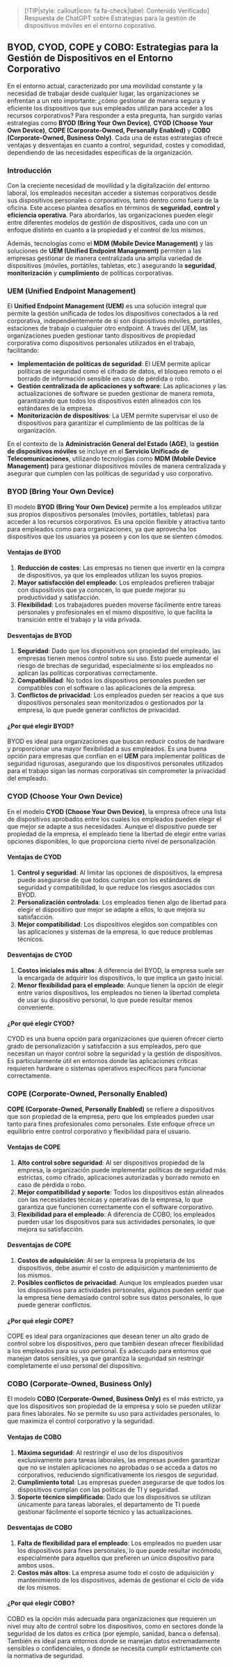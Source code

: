 > [!TIP|style: callout|icon: fa fa-check|label: Contenido Verificado]
> Respuesta de ChatGPT sobre Estrategias para la gestión de dispositivos móviles en el entorno coporativo.


## **BYOD, CYOD, COPE y COBO: Estrategias para la Gestión de Dispositivos en el Entorno Corporativo** <!-- {docsify-ignore} -->

En el entorno actual, caracterizado por una movilidad constante y la necesidad de trabajar desde cualquier lugar, las organizaciones se enfrentan a un reto importante: ¿cómo gestionar de manera segura y eficiente los dispositivos que sus empleados utilizan para acceder a los recursos corporativos? Para responder a esta pregunta, han surgido varias estrategias como **BYOD (Bring Your Own Device)**, **CYOD (Choose Your Own Device)**, **COPE (Corporate-Owned, Personally Enabled)** y **COBO (Corporate-Owned, Business Only)**. Cada una de estas estrategias ofrece ventajas y desventajas en cuanto a control, seguridad, costes y comodidad, dependiendo de las necesidades específicas de la organización.

### **Introducción** <!-- {docsify-ignore} -->

Con la creciente necesidad de movilidad y la digitalización del entorno laboral, los empleados necesitan acceder a sistemas corporativos desde sus dispositivos personales o corporativos, tanto dentro como fuera de la oficina. Este acceso plantea desafíos en términos de **seguridad**, **control** y **eficiencia operativa**. Para abordarlos, las organizaciones pueden elegir entre diferentes modelos de gestión de dispositivos, cada uno con un enfoque distinto en cuanto a la propiedad y el control de los mismos.

Además, tecnologías como el **MDM (Mobile Device Management)** y las soluciones de **UEM (Unified Endpoint Management)** permiten a las empresas gestionar de manera centralizada una amplia variedad de dispositivos (móviles, portátiles, tabletas, etc.) asegurando la **seguridad**, **monitorización** y **cumplimiento** de políticas corporativas.

### **UEM (Unified Endpoint Management)** <!-- {docsify-ignore} -->

El **Unified Endpoint Management (UEM)** es una solución integral que permite la gestión unificada de todos los dispositivos conectados a la red corporativa, independientemente de si son dispositivos móviles, portátiles, estaciones de trabajo o cualquier otro endpoint. A través del UEM, las organizaciones pueden gestionar tanto dispositivos de propiedad corporativa como dispositivos personales utilizados en el trabajo, facilitando:

- **Implementación de políticas de seguridad**: El UEM permite aplicar políticas de seguridad como el cifrado de datos, el bloqueo remoto o el borrado de información sensible en caso de pérdida o robo.
- **Gestión centralizada de aplicaciones y software**: Las aplicaciones y las actualizaciones de software se pueden gestionar de manera remota, garantizando que todos los dispositivos estén alineados con los estándares de la empresa.
- **Monitorización de dispositivos**: La UEM permite supervisar el uso de dispositivos para garantizar el cumplimiento de las políticas de la organización.

En el contexto de la **Administración General del Estado (AGE)**, la **gestión de dispositivos móviles** se incluye en el **Servicio Unificado de Telecomunicaciones**, utilizando tecnologías como **MDM (Mobile Device Management)** para gestionar dispositivos móviles de manera centralizada y asegurar que cumplen con las políticas de seguridad y uso corporativo.

### **BYOD (Bring Your Own Device)** <!-- {docsify-ignore} -->

El modelo **BYOD (Bring Your Own Device)** permite a los empleados utilizar sus propios dispositivos personales (móviles, portátiles, tabletas) para acceder a los recursos corporativos. Es una opción flexible y atractiva tanto para empleados como para organizaciones, ya que aprovecha los dispositivos que los usuarios ya poseen y con los que se sienten cómodos.

#### **Ventajas de BYOD**

1. **Reducción de costes**: Las empresas no tienen que invertir en la compra de dispositivos, ya que los empleados utilizan los suyos propios.
2. **Mayor satisfacción del empleado**: Los empleados prefieren trabajar con dispositivos que ya conocen, lo que puede mejorar su productividad y satisfacción.
3. **Flexibilidad**: Los trabajadores pueden moverse fácilmente entre tareas personales y profesionales en el mismo dispositivo, lo que facilita la transición entre el trabajo y la vida privada.

#### **Desventajas de BYOD**

1. **Seguridad**: Dado que los dispositivos son propiedad del empleado, las empresas tienen menos control sobre su uso. Esto puede aumentar el riesgo de brechas de seguridad, especialmente si los empleados no aplican las políticas corporativas correctamente.
2. **Compatibilidad**: No todos los dispositivos personales pueden ser compatibles con el software o las aplicaciones de la empresa.
3. **Conflictos de privacidad**: Los empleados pueden ser reacios a que sus dispositivos personales sean monitorizados o gestionados por la empresa, lo que puede generar conflictos de privacidad.

#### **¿Por qué elegir BYOD?**

BYOD es ideal para organizaciones que buscan reducir costos de hardware y proporcionar una mayor flexibilidad a sus empleados. Es una buena opción para empresas que confían en el **UEM** para implementar políticas de seguridad rigurosas, asegurando que los dispositivos personales utilizados para el trabajo sigan las normas corporativas sin comprometer la privacidad del empleado.

### **CYOD (Choose Your Own Device)** <!-- {docsify-ignore} -->

En el modelo **CYOD (Choose Your Own Device)**, la empresa ofrece una lista de dispositivos aprobados entre los cuales los empleados pueden elegir el que mejor se adapte a sus necesidades. Aunque el dispositivo puede ser propiedad de la empresa, el empleado tiene la libertad de elegir entre varias opciones disponibles, lo que proporciona cierto nivel de personalización.

#### **Ventajas de CYOD**

1. **Control y seguridad**: Al limitar las opciones de dispositivos, la empresa puede asegurarse de que todos cumplan con los estándares de seguridad y compatibilidad, lo que reduce los riesgos asociados con BYOD.
2. **Personalización controlada**: Los empleados tienen algo de libertad para elegir el dispositivo que mejor se adapte a ellos, lo que mejora su satisfacción.
3. **Mejor compatibilidad**: Los dispositivos elegidos son compatibles con las aplicaciones y sistemas de la empresa, lo que reduce problemas técnicos.

#### **Desventajas de CYOD**

1. **Costos iniciales más altos**: A diferencia del BYOD, la empresa suele ser la encargada de adquirir los dispositivos, lo que implica un gasto inicial.
2. **Menor flexibilidad para el empleado**: Aunque tienen la opción de elegir entre varios dispositivos, los empleados no tienen la libertad completa de usar su dispositivo personal, lo que puede resultar menos conveniente.

#### **¿Por qué elegir CYOD?**

CYOD es una buena opción para organizaciones que quieren ofrecer cierto grado de personalización y satisfacción a sus empleados, pero que necesitan un mayor control sobre la seguridad y la gestión de dispositivos. Es particularmente útil en entornos donde las aplicaciones críticas requieren hardware o sistemas operativos específicos para funcionar correctamente.

### **COPE (Corporate-Owned, Personally Enabled)** <!-- {docsify-ignore} -->

**COPE (Corporate-Owned, Personally Enabled)** se refiere a dispositivos que son propiedad de la empresa, pero que los empleados pueden usar tanto para fines profesionales como personales. Este enfoque ofrece un equilibrio entre control corporativo y flexibilidad para el usuario.

#### **Ventajas de COPE**

1. **Alto control sobre seguridad**: Al ser dispositivos propiedad de la empresa, la organización puede implementar políticas de seguridad más estrictas, como cifrado, aplicaciones autorizadas y borrado remoto en caso de pérdida o robo.
2. **Mejor compatibilidad y soporte**: Todos los dispositivos están alineados con las necesidades técnicas y operativas de la empresa, lo que garantiza que funcionen correctamente con el software corporativo.
3. **Flexibilidad para el empleado**: A diferencia de COBO, los empleados pueden usar los dispositivos para sus actividades personales, lo que mejora su satisfacción.

#### **Desventajas de COPE**

1. **Costos de adquisición**: Al ser la empresa la propietaria de los dispositivos, debe asumir el costo de adquisición y mantenimiento de los mismos.
2. **Posibles conflictos de privacidad**: Aunque los empleados pueden usar los dispositivos para actividades personales, algunos pueden sentir que la empresa tiene demasiado control sobre sus datos personales, lo que puede generar conflictos.

#### **¿Por qué elegir COPE?**

COPE es ideal para organizaciones que desean tener un alto grado de control sobre los dispositivos, pero que también desean ofrecer flexibilidad a los empleados para su uso personal. Es adecuado para entornos que manejan datos sensibles, ya que garantiza la seguridad sin restringir completamente el uso personal del dispositivo.

### **COBO (Corporate-Owned, Business Only)** <!-- {docsify-ignore} -->

El modelo **COBO (Corporate-Owned, Business Only)** es el más estricto, ya que los dispositivos son propiedad de la empresa y solo se pueden utilizar para fines laborales. No se permite su uso para actividades personales, lo que maximiza el control corporativo y la seguridad.

#### **Ventajas de COBO**

1. **Máxima seguridad**: Al restringir el uso de los dispositivos exclusivamente para tareas laborales, las empresas pueden garantizar que no se instalen aplicaciones no aprobadas o se acceda a datos no corporativos, reduciendo significativamente los riesgos de seguridad.
2. **Cumplimiento total**: Las empresas pueden asegurarse de que todos los dispositivos cumplan con las políticas de TI y seguridad.
3. **Soporte técnico simplificado**: Dado que los dispositivos se utilizan únicamente para tareas laborales, el departamento de TI puede gestionar fácilmente el soporte técnico y las actualizaciones.

#### **Desventajas de COBO**

1. **Falta de flexibilidad para el empleado**: Los empleados no pueden usar los dispositivos para fines personales, lo que puede resultar incómodo, especialmente para aquellos que prefieren un único dispositivo para ambos usos.
2. **Costos más altos**: La empresa asume todo el costo de adquisición y mantenimiento de los dispositivos, además de gestionar el ciclo de vida de los mismos.

#### **¿Por qué elegir COBO?**

COBO es la opción más adecuada para organizaciones que requieren un nivel muy alto de control sobre los dispositivos, como en sectores donde la seguridad de los datos es crítica (por ejemplo, sanidad, banca o defensa). También es ideal para entornos donde se manejan datos extremadamente sensibles o confidenciales, o donde se necesita cumplir estrictamente con la normativa de seguridad.